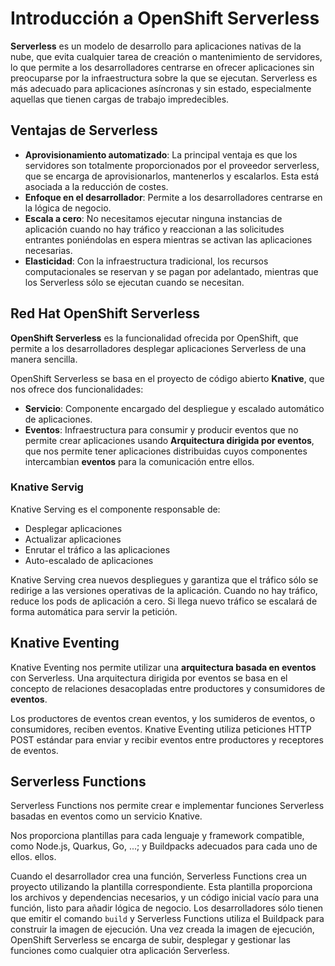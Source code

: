 # Introducción a OpenShift Serverless

**Serverless** es un modelo de desarrollo para aplicaciones nativas de la nube, que evita cualquier tarea de creación o mantenimiento de servidores, lo que permite a los desarrolladores centrarse en ofrecer aplicaciones sin preocuparse por la infraestructura sobre la que se ejecutan. 
Serverless es más adecuado para aplicaciones asíncronas y sin estado, especialmente aquellas que tienen cargas de trabajo impredecibles.

## Ventajas de Serverless

* **Aprovisionamiento automatizado**: La principal ventaja es que los servidores son totalmente proporcionados por el proveedor serverless, que se encarga de aprovisionarlos, mantenerlos y escalarlos. Esta está asociada a la reducción de costes.
* **Enfoque en el desarrollador**: Permite a los desarrolladores centrarse en la lógica de negocio.
* **Escala a cero**: No necesitamos ejecutar ninguna instancias de aplicación cuando no hay tráfico y reaccionan a las solicitudes entrantes poniéndolas en espera mientras se activan las aplicaciones necesarias.
* **Elasticidad**: Con la infraestructura tradicional, los recursos computacionales se reservan y se pagan por adelantado, mientras que los Serverless sólo se ejecutan cuando se necesitan.

## Red Hat OpenShift Serverless

**OpenShift Serverless** es la funcionalidad ofrecida por OpenShift, que permite a los desarrolladores desplegar aplicaciones Serverless de una manera sencilla.

OpenShift Serverless se basa en el proyecto de código abierto **Knative**, que nos ofrece dos funcionalidades:

* **Servicio**: Componente encargado del despliegue y escalado automático de aplicaciones.
* **Eventos**: Infraestructura para consumir y producir eventos que no permite crear aplicaciones usando **Arquitectura dirigida por eventos**, que nos permite tener aplicaciones distribuidas cuyos componentes intercambian **eventos** para la comunicación entre ellos.

### Knative Servig

Knative Serving es el componente responsable de:

* Desplegar aplicaciones
* Actualizar aplicaciones
* Enrutar el tráfico a las aplicaciones
* Auto-escalado de aplicaciones

Knative Serving crea nuevos despliegues y garantiza que el tráfico sólo se redirige a las versiones operativas de la aplicación. Cuando no hay tráfico, reduce los pods de aplicación a cero. Si llega nuevo tráfico se escalará de forma automática para servir la petición.

## Knative Eventing

Knative Eventing nos permite utilizar una **arquitectura basada en eventos** con Serverless. Una arquitectura dirigida por eventos se basa en el concepto de relaciones desacopladas entre productores y consumidores de **eventos**.

Los productores de eventos crean eventos, y los sumideros de eventos, o consumidores, reciben eventos. Knative Eventing utiliza peticiones HTTP POST estándar para enviar y recibir eventos entre productores y receptores de eventos. 

## Serverless Functions

Serverless Functions nos permite crear e implementar funciones Serverless basadas en eventos como un servicio Knative.

Nos proporciona plantillas para cada lenguaje y framework compatible, como Node.js, Quarkus, Go, ...; y Buildpacks adecuados para cada uno de ellos.
ellos. 

Cuando el desarrollador crea una función, Serverless Functions crea un proyecto utilizando la plantilla correspondiente. Esta plantilla proporciona los archivos y dependencias necesarios, y un código inicial vacío para una función, listo para añadir lógica de negocio.
Los desarrolladores sólo tienen que emitir el comando `build` y Serverless Functions utiliza el Buildpack para construir la imagen de ejecución. Una vez creada la imagen de ejecución, OpenShift Serverless se encarga de subir, desplegar y gestionar las funciones como cualquier otra aplicación Serverless.